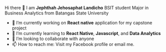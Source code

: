 Hi there 👋 I am **Jephthah Jehosaphat Landicho** BSIT student Major in Business Analytics from Batangas State University


- 🔭 I’m currently working on **React native** application for my capstone project
- 🌱 I’m currently learning to **React Native**, **Javascript**, and **Data Analytics**
- 👯 I’m looking to collaborate with anyone
- 📫 How to reach me: Visit my Facebook profile or email me.
<!--
**jephlandicho/jephlandicho** is a ✨ _special_ ✨ repository because its `README.md` (this file) appears on your GitHub profile.

Here are some ideas to get you started:

- 🔭 I’m currently working on React native application for my capstone project
- 🌱 I’m currently learning to react native, javascript, and data analytics
- 👯 I’m looking to collaborate with anyone
- 📫 How to reach me: Visit my facebook profile or email me.
-->
